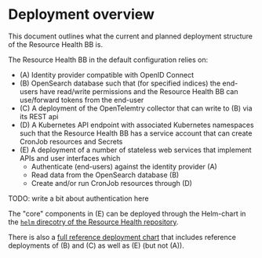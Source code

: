# Deployment overview

This document outlines what the current and planned deployment structure of the Resource Health BB is.

The Resource Health BB in the default configuration relies on:

- (A) Identity provider compatible with OpenID Connect
- (B) OpenSearch database such that (for specified indices) the end-users have read/write permissions and the Resource Health BB can use/forward tokens from the end-user
- (C) A deployment of the OpenTelemtry collector that can write to (B) via its REST api
- (D) A Kubernetes API endpoint with associated Kubernetes namespaces such that the Resource Health BB has a service account that can create CronJob resources and Secrets
- (E) A deployment of a number of stateless web services that implement APIs and user interfaces which
    - Authenticate (end-users) against the identity provider (A)
    - Read data from the OpenSearch database (B)
    - Create and/or run CronJob resources through (D)

TODO: write a bit about authentication here

The "core" components in (E) can be deployed through the Helm-chart in the [`helm` direcotry of the Resource Health repository](https://github.com/EOEPCA/resource-health/tree/main/helm).

There is also a [full reference deployment chart](https://github.com/EOEPCA/resource-health/tree/main/resource-health-reference-deployment) that includes reference deployments of (B) and (C) as well as (E) (but not (A)).